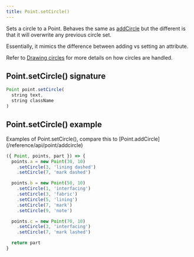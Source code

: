 ```yaml
---
title: Point.setCircle()
---
```


Sets a circle to a Point. Behaves the same as [addCircle](/reference/api/points/addcircle) but
the different is that it will overwrite any previous circle set.

Essentially, it mimics the difference between adding vs setting an attribute.

Refer to [Drawing circles](/howtos/code/drawing-circles) for more details on how circles are handled.

## Point.setCircle() signature

```js
Point point.setCircle(
  string text, 
  string className
)
```

## Point.setCircle() example

<Example part="point_setcircle">
Examples of Point.setCircle(), compare this to [Point.addCircle](/reference/api/point/addcircle)
</Example>

```js
({ Point, points, part }) => {
  points.a = new Point(30, 10)
    .setCircle(3, 'lining dashed')
    .setCircle(7, 'mark dashed')

  points.b = new Point(50, 10)
    .setCircle(1, 'interfacing')
    .setCircle(3, 'fabric')
    .setCircle(5, 'lining')
    .setCircle(7, 'mark')
    .setCircle(9, 'note')

  points.c = new Point(70, 10)
    .setCircle(3, 'interfacing')
    .setCircle(7, 'mark lashed')

  return part
}
```

